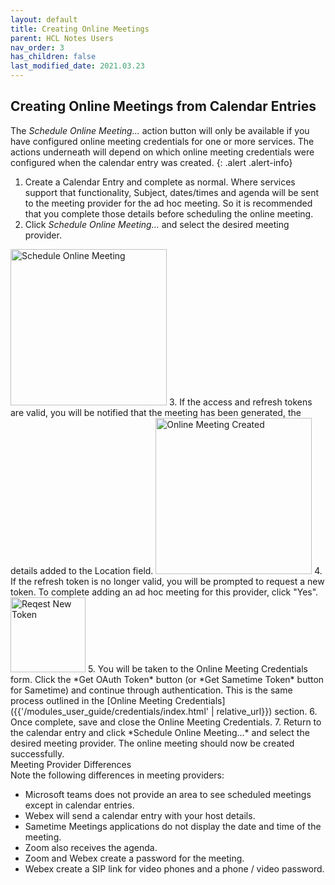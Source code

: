 ```yaml
---
layout: default
title: Creating Online Meetings
parent: HCL Notes Users
nav_order: 3
has_children: false
last_modified_date: 2021.03.23
---
```


## Creating Online Meetings from Calendar Entries

The *Schedule Online Meeting...* action button will only be available if you have configured online meeting credentials for one or more services. The actions underneath will depend on which online meeting credentials were configured when the calendar entry was created.
{: .alert .alert-info}

1. Create a Calendar Entry and complete as normal. Where services support that functionality, Subject, dates/times and agenda will be sent to the meeting provider for the ad hoc meeting. So it is recommended that you complete those details before scheduling the online meeting.  
2. Click *Schedule Online Meeting...* and select the desired meeting provider.  
<img src="{{'/assets/images/user_guide/schedule_online_meeting.png' | relative_url}}" style="height:250px" alt="Schedule Online Meeting" />
3. If the access and refresh tokens are valid, you will be notified that the meeting has been generated, the details added to the Location field.  
<img src="{{'/assets/images/user_guide/online_meeting_created.png' | relative_url}}" style="height:250px" alt="Online Meeting Created" />
4. If the refresh token is no longer valid, you will be prompted to request a new token. To complete adding an ad hoc meeting for this provider, click "Yes".  
<img src="{{'/assets/images/user_guide/request_new_token.png' | relative_url}}" style="height:120px" alt="Reqest New Token" />
5. You will be taken to the Online Meeting Credentials form. Click the *Get OAuth Token* button (or *Get Sametime Token* button for Sametime) and continue through authentication. This is the same process outlined in the [Online Meeting Credentials]({{'/modules_user_guide/credentials/index.html' | relative_url}}) section.  
6. Once complete, save and close the Online Meeting Credentials.
7. Return to the calendar entry and click *Schedule Online Meeting...* and select the desired meeting provider. The online meeting should now be created successfully.

<div class="panel panel-info">
    <div class="panel-heading">Meeting Provider Differences</div>
    <div class="panel-body">
Note the following differences in meeting providers:<ul><li>Microsoft teams does not provide an area to see scheduled meetings except in calendar entries.</li><li>Webex will send a calendar entry with your host details.</li><li>Sametime Meetings applications do not display the date and time of the meeting.</li><li>Zoom also receives the agenda.</li><li>Zoom and Webex create a password for the meeting.</li><li>Webex create a SIP link for video phones and a phone / video password.</li>
    </div>
</div>

